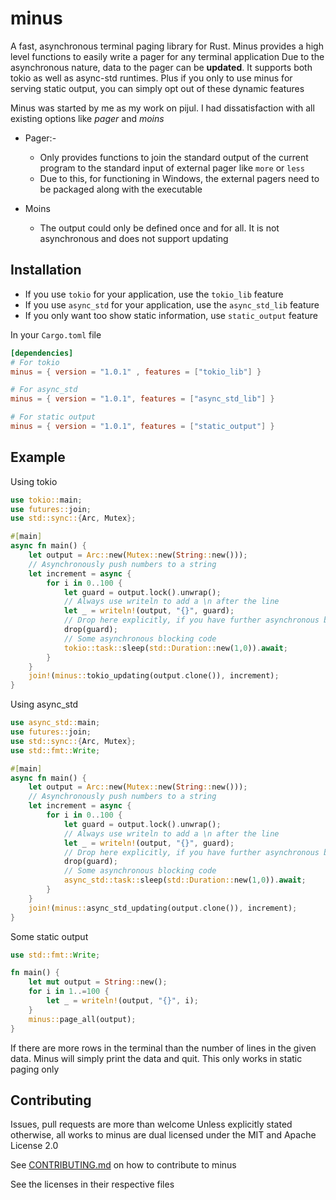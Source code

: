 # minus
A fast, asynchronous terminal paging library for Rust. Minus provides a high level functions to easily write a pager for any terminal application
Due to the asynchronous nature, data to the pager can be **updated**. It supports both tokio as well as async-std runtimes.
Plus if you only to use minus for serving static output, you can simply opt out of
these dynamic features

Minus was started by me as my work on pijul. I had dissatisfaction with all existing options like *pager* and *moins*

* Pager:-
    * Only provides functions to join the standard output of the current program to the standard input of external pager like `more` or `less`
    * Due to this, for functioning in Windows, the external pagers need to be packaged along with the executable

* Moins
    * The output could only be defined once and for all. It is not asynchronous and does not support updating

## Installation
* If you use `tokio` for your application, use the `tokio_lib` feature
* If you use `async_std` for your application, use the `async_std_lib` feature
* If you only want too show static information, use `static_output` feature

In your `Cargo.toml` file
```toml
[dependencies]
# For tokio
minus = { version = "1.0.1" , features = ["tokio_lib"] }

# For async_std
minus = { version = "1.0.1", features = ["async_std_lib"] }

# For static output
minus = { version = "1.0.1", features = ["static_output"] }
```

## Example
Using tokio

``` rust
use tokio::main;
use futures::join;
use std::sync::{Arc, Mutex};

#[main]
async fn main() {
    let output = Arc::new(Mutex::new(String::new()));
    // Asynchronously push numbers to a string
    let increment = async {
        for i in 0..100 {
            let guard = output.lock().unwrap();
            // Always use writeln to add a \n after the line
            let _ = writeln!(output, "{}", guard);
            // Drop here explicitly, if you have further asynchronous blocking code
            drop(guard);
            // Some asynchronous blocking code
            tokio::task::sleep(std::Duration::new(1,0)).await;
        }
    }
    join!(minus::tokio_updating(output.clone()), increment);
}
```

Using async_std

```rust
use async_std::main;
use futures::join;
use std::sync::{Arc, Mutex};
use std::fmt::Write;

#[main]
async fn main() {
    let output = Arc::new(Mutex::new(String::new()));
    // Asynchronously push numbers to a string
    let increment = async {
        for i in 0..100 {
            let guard = output.lock().unwrap();
            // Always use writeln to add a \n after the line
            let _ = writeln!(output, "{}", guard);
            // Drop here explicitly, if you have further asynchronous blocking code
            drop(guard);
            // Some asynchronous blocking code
            async_std::task::sleep(std::Duration::new(1,0)).await;
        }
    }
    join!(minus::async_std_updating(output.clone()), increment);
}
```

Some static output
``` rust
use std::fmt::Write;

fn main() {
    let mut output = String::new();
    for i in 1..=100 {
        let _ = writeln!(output, "{}", i);
    }
    minus::page_all(output);
}
```

If there are more rows in the terminal than the number of lines in the given data. Minus will simply print the
data and quit. This only works in static paging only

## Contributing
Issues, pull requests are more than welcome
Unless explicitly stated otherwise, all works to minus are dual licensed under the MIT and Apache License 2.0

See [CONTRIBUTING.md](CONTRIBUTING.md) on how to contribute to minus

See the licenses in their respective files
